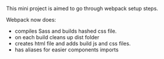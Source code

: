 This mini project is aimed to go through webpack setup steps.

Webpack now does:
* compiles Sass and builds hashed css file.
* on each build cleans up dist folder
* creates html file and adds build js and css files.
* has aliases for easier components imports
